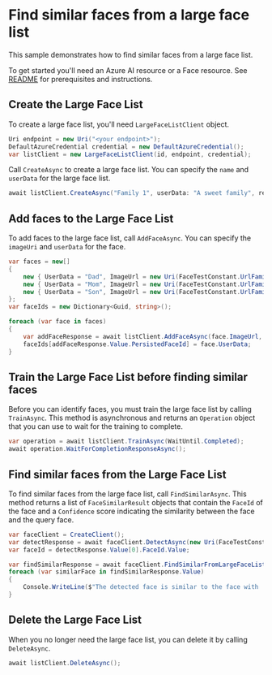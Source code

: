 # Find similar faces from a large face list

This sample demonstrates how to find similar faces from a large face list.

To get started you'll need an Azure AI resource or a Face resource. See [README][README] for prerequisites and instructions.

## Create the Large Face List

To create a large face list, you'll need `LargeFaceListClient` object.

```C# Snippet:CreateLargeFaceListClient
Uri endpoint = new Uri("<your endpoint>");
DefaultAzureCredential credential = new DefaultAzureCredential();
var listClient = new LargeFaceListClient(id, endpoint, credential);
```

Call `CreateAsync` to create a large face list. You can specify the `name` and `userData` for the large face list.

```C# Snippet:CreateLargeFaceListAsync
await listClient.CreateAsync("Family 1", userData: "A sweet family", recognitionModel: FaceRecognitionModel.Recognition04);
```

## Add faces to the Large Face List

To add faces to the large face list, call `AddFaceAsync`. You can specify the `imageUri` and `userData` for the face.

```C# Snippet:AddFacesToLargeFaceListAsync
var faces = new[]
{
    new { UserData = "Dad", ImageUrl = new Uri(FaceTestConstant.UrlFamily1Dad1Image) },
    new { UserData = "Mom", ImageUrl = new Uri(FaceTestConstant.UrlFamily1Mom1Image) },
    new { UserData = "Son", ImageUrl = new Uri(FaceTestConstant.UrlFamily1Son1Image) }
};
var faceIds = new Dictionary<Guid, string>();

foreach (var face in faces)
{
    var addFaceResponse = await listClient.AddFaceAsync(face.ImageUrl, userData: face.UserData);
    faceIds[addFaceResponse.Value.PersistedFaceId] = face.UserData;
}
```

## Train the Large Face List before finding similar faces

Before you can identify faces, you must train the large face list by calling `TrainAsync`. This method is asynchronous and returns an `Operation` object that you can use to wait for the training to complete.

```C# Snippet:TrainLargeFaceListAsync
var operation = await listClient.TrainAsync(WaitUntil.Completed);
await operation.WaitForCompletionResponseAsync();
```

## Find similar faces from the Large Face List

To find similar faces from the large face list, call `FindSimilarAsync`. This method returns a list of `FaceSimilarResult` objects that contain the `FaceId` of the face and a `Confidence` score indicating the similarity between the face and the query face.

```C# Snippet:FindSimilarFromLargeFaceListAsync
var faceClient = CreateClient();
var detectResponse = await faceClient.DetectAsync(new Uri(FaceTestConstant.UrlFamily1Dad3Image), FaceDetectionModel.Detection03, FaceRecognitionModel.Recognition04, true);
var faceId = detectResponse.Value[0].FaceId.Value;

var findSimilarResponse = await faceClient.FindSimilarFromLargeFaceListAsync(faceId, listId);
foreach (var similarFace in findSimilarResponse.Value)
{
    Console.WriteLine($"The detected face is similar to the face with '{faceIds[similarFace.PersistedFaceId.Value]}' ID {similarFace.PersistedFaceId} ({similarFace.Confidence})");
}
```

## Delete the Large Face List

When you no longer need the large face list, you can delete it by calling `DeleteAsync`.

```C# Snippet:DeleteLargeFaceListAsync
await listClient.DeleteAsync();
```

[README]: https://github.com/Azure/azure-sdk-for-net/tree/main/sdk/face/Azure.AI.Vision.Face#getting-started